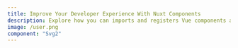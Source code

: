```yaml
---
title: Improve Your Developer Experience With Nuxt Components
description: Explore how you can imports and registers Vue components automatically using @nuxt/components module.
image: /user.png
component: "Svg2"
---
```

